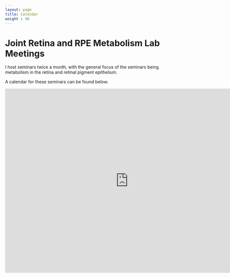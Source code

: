 ```yaml
---
layout: page
title: Calendar
weight : 98
---
```


# Joint Retina and RPE Metabolism Lab Meetings

I host seminars twice a month, with the general focus of the seminars being metabolism in the retina and retinal pigment epithelium.

A calendar for these seminars can be found below.

<iframe src="https://calendar.google.com/calendar/embed?src=c_8f981a3239e9413a96ef98cd60514c0639af88126f195855979f5b530f65d28e%40group.calendar.google.com&ctz=America%2FLos_Angeles" style="border: 0" width="800" height="600" frameborder="0" scrolling="no"></iframe>

